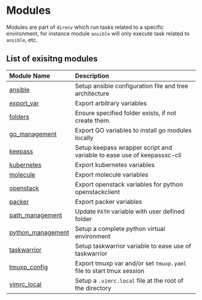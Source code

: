 # Modules

Modules are part of `direnv` which run tasks related to a specific
environment, for instance module `ansible` will only execute task related to
`ansible`, etc.

## List of exisitng modules

<center>

| Module Name | Description |
| :---------- | :---------- |
| [ansible](ansible.md) | Setup ansible configuration file and tree architecture |
| [export_var](export_var.md) | Export arbitrary variables |
| [folders](folders.md) | Ensure specified folder exists, if not create them. |
| [go_management](go_management.md) | Export GO variables to install go modules locally |
| [keepass](keepass.md) | Setup keepass wrapper script and variable to ease use of keepassxc-cli |
| [kubernetes](kubernetes.md) | Export kubernetes variables |
| [molecule](molecule.md) | Export molecule variables |
| [openstack](openstack.md) | Export openstack variables for python openstackclient |
| [packer](packer.md) | Export packer variables |
| [path_management](path_management.md) | Update `PATH` variable with user defined folder |
| [python_management](python_management.md) | Setup a complete python virtual environment |
| [taskwarrior](taskwarrior.md) | Setup taskwarrior variable to ease use of taskwarrior |
| [tmuxp_config](tmuxp_config.md) | Export tmuxp var and/or set `tmuxp.yaml` file to start tmux session |
| [vimrc_local](vimrc_local.md) | Setup a `.vimrc.local` file at the root of the directory |

</center>
